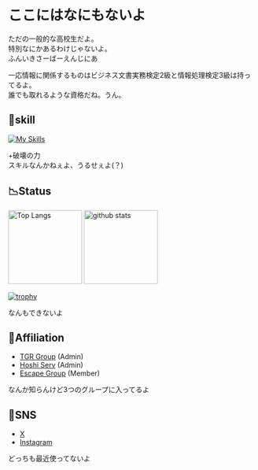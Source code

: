 # ここにはなにもないよ

ただの一般的な高校生だよ。  
特別なにかあるわけじゃないよ。  
ふんいきさーばーえんじにあ

一応情報に関係するものはビジネス文書実務検定2級と情報処理検定3級は持ってるよ。  
誰でも取れるような資格だね。うん。

## 🧨skill

[![My Skills](https://skillicons.dev/icons?i=html,css,md&theme=dark)](https://skillicons.dev)

+破壊の力  
スキルなんかねぇよ、うるせぇよ(？)

## 📉Status
<p align="left"> 
  <img alt="Top Langs" height="150px" src="https://github-readme-stats.vercel.app/api/top-langs/?username=starprivate55&layout=compact&show_icons=true&theme=tokyonight" />
  <img alt="github stats" height="150px" src="https://github-readme-stats.vercel.app/api?username=starprivate55&theme=tokyonight&show_icons=ture" />
</p>

[![trophy](https://github-profile-trophy.vercel.app/?username=starprivate55&theme=onedark&column=8
)](https://github.com/ryo-ma/github-profile-trophy)

なんもできないよ

## 🏢Affiliation

 - [TGR Group](https://github.com/TGR-Group) (Admin)
 - [Hoshi Serv](https://github.com/Hoshi-Serv) (Admin)
 - [Escape Group](https://github.com/esc-org) (Member)

なんか知らんけど3つのグループに入ってるよ

## 📱SNS

 - [X](https://twitter.com/starprivate55/)
 - [Instagram](https://instagram.com/starprivate55/)

どっちも最近使ってないよ
